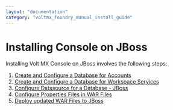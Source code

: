 ```yaml
---
layout: "documentation"
category: "voltmx_foundry_manual_install_guide"
---
```

                            

Installing Console on JBoss
===========================

Installing Volt MX Console on JBoss involves the following steps:

1.  [Create and Configure a Database for Accounts](DBConsoleAccounts.html)
2.  [Create and Configure a Database for Workspace Services](DBConsoleWaas.html)
3.  [Configure Datasource for a Database - JBoss](Configuring_JNDI_for_Database_Console_-_JBoss.html)
4.  [Configure Properties Files in WAR Files](Configuring_Properties_in_WAR_Console_JBoss.html)
5.  [Deploy updated WAR Files to JBoss](Deploying_WAR_JBoss_Console.html)
